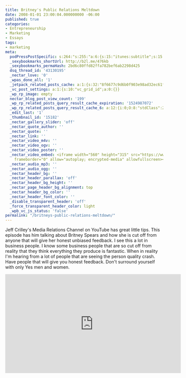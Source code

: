 ```yaml
---
title: Britney's Public Relations Meltdown
date: 2008-01-01 23:00:04.000000000 -06:00
published: true
categories:
- Entrepreneurship
- Marketing
- Essays
tags:
- marketing
meta:
  podPressPostSpecific: s:264:"s:255:"a:6:{s:15:"itunes:subtitle";s:15:"##PostExcerpt##";s:14:"itunes:summary";s:15:"##PostExcerpt##";s:15:"itunes:keywords";s:17:"##WordPressCats##";s:13:"itunes:author";s:10:"##Global##";s:15:"itunes:explicit";s:7:"Default";s:12:"itunes:block";s:7:"Default";}";";
  _sexybookmarks_shortUrl: http://b2l.me/476kb
  _sexybookmarks_permaHash: 2bd6c80ffd82ffa782bef6ab2298d425
  dsq_thread_id: '43130195'
  _nectar_love: '0'
  _wpas_done_all: '1'
  _jetpack_related_posts_cache: a:1:{s:32:"8f6677c9d6b0f903e98ad32ec61f8deb";a:2:{s:7:"expires";i:1468072013;s:7:"payload";a:3:{i:0;a:1:{s:2:"id";i:8086;}i:1;a:1:{s:2:"id";i:1176;}i:2;a:1:{s:2:"id";i:3229;}}}}
  _vc_post_settings: a:1:{s:10:"vc_grid_id";a:0:{}}
  _wp_rp_image: empty
  nectar_blog_post_view_count: '199'
  _wp_rp_related_posts_query_result_cache_expiration: '1524987072'
  _wp_rp_related_posts_query_result_cache_6: a:12:{i:0;O:8:"stdClass":2:{s:7:"post_id";s:4:"8086";s:5:"score";s:17:"56.94943897884988";}i:1;O:8:"stdClass":2:{s:7:"post_id";s:4:"3563";s:5:"score";s:17:"54.77167251247973";}i:2;O:8:"stdClass":2:{s:7:"post_id";s:3:"598";s:5:"score";s:16:"26.8578367798033";}i:3;O:8:"stdClass":2:{s:7:"post_id";s:4:"2132";s:5:"score";s:18:"22.002340307873677";}i:4;O:8:"stdClass":2:{s:7:"post_id";s:3:"240";s:5:"score";s:18:"22.002340307873677";}i:5;O:8:"stdClass":2:{s:7:"post_id";s:4:"1209";s:5:"score";s:18:"15.907701023223813";}i:6;O:8:"stdClass":2:{s:7:"post_id";s:4:"2682";s:5:"score";s:18:"15.242696127712085";}i:7;O:8:"stdClass":2:{s:7:"post_id";s:4:"1213";s:5:"score";s:18:"15.104110264793787";}i:8;O:8:"stdClass":2:{s:7:"post_id";s:4:"1797";s:5:"score";s:18:"14.924566738447124";}i:9;O:8:"stdClass":2:{s:7:"post_id";s:4:"4491";s:5:"score";s:18:"14.669622606391814";}i:10;O:8:"stdClass":2:{s:7:"post_id";s:4:"4082";s:5:"score";s:18:"14.133094633196867";}i:11;O:8:"stdClass":2:{s:7:"post_id";s:4:"1373";s:5:"score";s:18:"14.035945292938857";}}
  _edit_last: '1'
  _thumbnail_id: '15182'
  _nectar_gallery_slider: 'off'
  _nectar_quote_author: ''
  _nectar_quote: ''
  _nectar_link: ''
  _nectar_video_m4v: ''
  _nectar_video_ogv: ''
  _nectar_video_poster: ''
  _nectar_video_embed: <iframe width="560" height="315" src="https://www.youtube.com/embed/tTOKA1rgio0"
    frameborder="0" allow="autoplay; encrypted-media" allowfullscreen></iframe>
  _nectar_audio_mp3: ''
  _nectar_audio_ogg: ''
  _nectar_header_bg: ''
  _nectar_header_parallax: 'off'
  _nectar_header_bg_height: ''
  _nectar_page_header_bg_alignment: top
  _nectar_header_bg_color: ''
  _nectar_header_font_color: ''
  _disable_transparent_header: 'off'
  _force_transparent_header_color: light
  _wpb_vc_js_status: 'false'
permalink: "/britneys-public-relations-meltdown/"
---
```

<p>Jeff Crilley's Media Relations Channel on YouTube has great little tips. This episode has him talking about Britney Spears and how she is cut off from anyone that will give her honest unbiased feedback. I see this a lot in business people. I know some business people that are so cut off from reality that they think everything they produce is fantastic. When in reality I'm hearing from a lot of people that are seeing the person quality crash. Have people that will give you honest feedback. Don't surround yourself with only Yes men and women.</p>
<p><iframe width="560" height="315" src="https://www.youtube.com/embed/tTOKA1rgio0" frameborder="0" allow="autoplay; encrypted-media" allowfullscreen></iframe></p>
